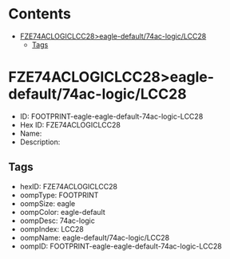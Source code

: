 



Contents
========

* [FZE74ACLOGICLCC28>eagle-default/74ac-logic/LCC28](#fze74aclogiclcc28eagle-default74ac-logiclcc28)
	* [Tags](#tags)

# FZE74ACLOGICLCC28>eagle-default/74ac-logic/LCC28

- ID: FOOTPRINT-eagle-eagle-default-74ac-logic-LCC28
- Hex ID: FZE74ACLOGICLCC28
- Name: 
- Description: 

## Tags

- hexID: FZE74ACLOGICLCC28
- oompType: FOOTPRINT
- oompSize: eagle
- oompColor: eagle-default
- oompDesc: 74ac-logic
- oompIndex: LCC28
- oompName: eagle-default/74ac-logic/LCC28
- oompID: FOOTPRINT-eagle-eagle-default-74ac-logic-LCC28

